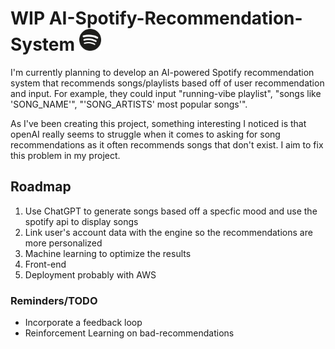 # WIP AI-Spotify-Recommendation-System <img src="spotify.webp" alt="AI-Spotify-Recommendation-System" width="35">

I'm currently planning to develop an AI-powered Spotify recommendation system that recommends songs/playlists based off of user recommendation and input. For example, they could input "running-vibe playlist", "songs like 'SONG_NAME'", "'SONG_ARTISTS' most popular songs'".

As I've been creating this project, something interesting I noticed is that openAI really seems to struggle when it comes to asking for song recommendations as it often recommends songs that don't exist. I aim to fix this problem in my project.

## Roadmap
1. Use ChatGPT to generate songs based off a specfic mood and use the spotify api to display songs
2. Link user's account data with the engine so the recommendations are more personalized
3. Machine learning to optimize the results
4. Front-end
5. Deployment probably with AWS

### Reminders/TODO
- Incorporate a feedback loop
- Reinforcement Learning on bad-recommendations
